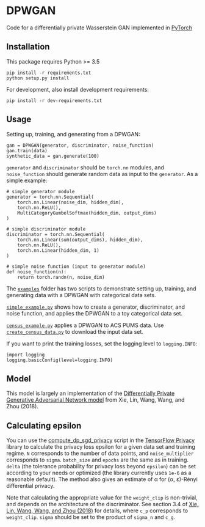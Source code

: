 # DPWGAN

Code for a differentially private Wasserstein GAN implemented in [PyTorch](https://pytorch.org/)


## Installation

This package requires Python >= 3.5

```
pip install -r requirements.txt
python setup.py install
```

For development, also install development requirements:

```
pip install -r dev-requirements.txt
```

## Usage

Setting up, training, and generating from a DPWGAN:

```
gan = DPWGAN(generator, discriminator, noise_function)
gan.train(data)
synthetic_data = gan.generate(100)
```

`generator` and `discriminator` should be `torch.nn` modules, and
`noise_function` should generate random data as input to the `generator`.
As a simple example:

```
# simple generator module
generator = torch.nn.Sequential(
    torch.nn.Linear(noise_dim, hidden_dim),
    torch.nn.ReLU(),
    MultiCategoryGumbelSoftmax(hidden_dim, output_dims)
)

# simple discriminator module
discriminator = torch.nn.Sequential(
    torch.nn.Linear(sum(output_dims), hidden_dim),
    torch.nn.ReLU(),
    torch.nn.Linear(hidden_dim, 1)
)

# simple noise function (input to generator module)
def noise_function(n):
    return torch.randn(n, noise_dim)
```

The [`examples`](examples) folder has two scripts to demonstrate setting
up, training, and generating data with a DPWGAN with categorical data sets.

[`simple_example.py`](examples/simple_example.py) shows how to create
a generator, discriminator, and noise function, and applies the DPWGAN
to a toy categorical data set.

[`census_example.py`](examples/census_example.py) applies a DPWGAN to
ACS PUMS data. Use [`create_census_data.py`](examples/create_census_data.py)
to download the input data set.

If you want to print the training losses,
set the logging level to `logging.INFO`:

```
import logging
logging.basicConfig(level=logging.INFO)
```

## Model

This model is largely an implementation of the [Differentially Private Generative Adversarial Network model](https://arxiv.org/abs/1802.06739)
from Xie, Lin, Wang, Wang, and Zhou (2018).

## Calculating epsilon

You can use the [compute_dp_sgd_privacy](https://github.com/tensorflow/privacy/blob/979748e09c416ea2d4f85e09b033aa9aa097ead2/tensorflow_privacy/privacy/analysis/compute_dp_sgd_privacy.py)
script in the [TensorFlow Privacy](https://github.com/tensorflow/privacy)
library to calculate the privacy loss epsilon for a given data set and training regime.
`N` corresponds to the number of data points, and `noise_multiplier` corresponds to `sigma`.
`batch_size` and `epochs` are the same as in training.
`delta` (the tolerance probability for privacy loss beyond `epsilon`)
can be set according to your needs or optimized (the library currently uses `1e-6` as a reasonable default).
The method also gives an estimate of α for (α, ε)-Rényi differential privacy.

Note that calculating the appropriate value for the `weight_clip` is non-trivial,
and depends on the architecture of the discriminator. See section 3.4 of
[Xie, Lin, Wang, Wang, and Zhou (2018)](https://arxiv.org/abs/1802.06739)
for details, where `c_p` corresponds to `weight_clip`.
`sigma` should be set to the product of `sigma_n` and `c_g`.
